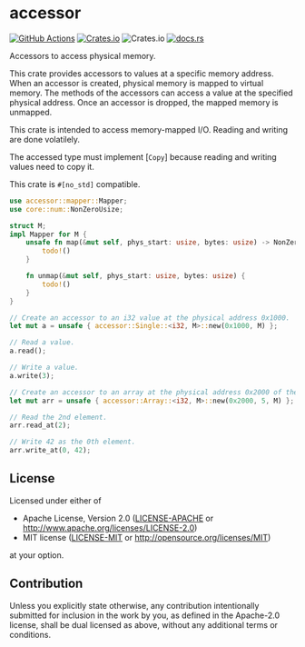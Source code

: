 # accessor

[![GitHub Actions](https://github.com/toku-sa-n/accessor/workflows/Rust/badge.svg)](https://github.com/toku-sa-n/accessor/actions)
[![Crates.io](https://img.shields.io/crates/v/accessor)](https://crates.io/crates/accessor)
![Crates.io](https://img.shields.io/crates/l/accessor)
[![docs.rs](https://docs.rs/accessor/badge.svg)](https://docs.rs/accessor)

Accessors to access physical memory.

This crate provides accessors to values at a specific memory address. When an accessor is
created, physical memory is mapped to virtual memory. The methods of the accessors can access
a value at the specified physical address.  Once an accessor is dropped, the mapped memory is unmapped.

This crate is intended to access memory-mapped I/O. Reading and writing are done volatilely.

The accessed type must implement [`Copy`] because reading and writing values need to copy it.

This crate is `#[no_std]` compatible.

```rust
use accessor::mapper::Mapper;
use core::num::NonZeroUsize;

struct M;
impl Mapper for M {
    unsafe fn map(&mut self, phys_start: usize, bytes: usize) -> NonZeroUsize {
        todo!()
    }

    fn unmap(&mut self, phys_start: usize, bytes: usize) {
        todo!()
    }
}

// Create an accessor to an i32 value at the physical address 0x1000.
let mut a = unsafe { accessor::Single::<i32, M>::new(0x1000, M) };

// Read a value.
a.read();

// Write a value.
a.write(3);

// Create an accessor to an array at the physical address 0x2000 of the type i32 that has 5 elements.
let mut arr = unsafe { accessor::Array::<i32, M>::new(0x2000, 5, M) };

// Read the 2nd element.
arr.read_at(2);

// Write 42 as the 0th element.
arr.write_at(0, 42);
```

## License

Licensed under either of

 * Apache License, Version 2.0
   ([LICENSE-APACHE](LICENSE-APACHE) or <http://www.apache.org/licenses/LICENSE-2.0>)
 * MIT license
   ([LICENSE-MIT](LICENSE-MIT) or <http://opensource.org/licenses/MIT>)

at your option.

## Contribution

Unless you explicitly state otherwise, any contribution intentionally submitted
for inclusion in the work by you, as defined in the Apache-2.0 license, shall be
dual licensed as above, without any additional terms or conditions.

